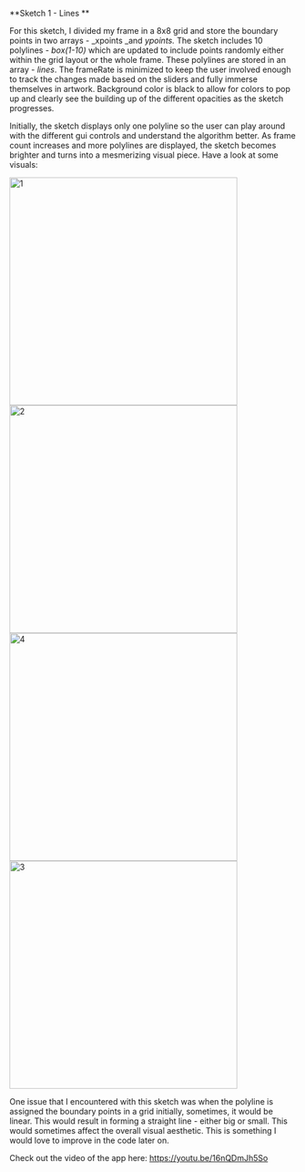 **Sketch 1 - Lines **

For this sketch, I divided my frame in a 8x8 grid and store the boundary points in two arrays - _xpoints _and _ypoints._ The sketch includes 10 polylines - _box(1-10)_ which are updated to include points randomly either within the grid layout or the whole frame. These polylines are stored in an array - _lines_. The frameRate is minimized to keep the user involved enough to track the changes made based on the sliders and fully immerse themselves in artwork. Background color is black to allow for colors to pop up and clearly see the building up of the different opacities as the sketch progresses. 

Initially, the sketch displays only one polyline so the user can play around with the different gui controls and understand the algorithm better. As frame count increases and more polylines are displayed, the sketch becomes brighter and turns into a mesmerizing visual piece. Have a look at some visuals:

<img width="400" height= "400" alt="1" src="https://user-images.githubusercontent.com/72029531/161952617-84d4ad8c-1551-45fc-86bd-cb47d879a7f2.png"><img width="400" height= "400" alt="2" src="https://user-images.githubusercontent.com/72029531/161952715-752bcb33-0b0a-4d33-8573-6b695b853522.png"><img width="400" height= "400" alt="4" src="https://user-images.githubusercontent.com/72029531/161952878-c0ed1ac9-e970-4386-999d-93892c852d90.png"><img width="400" height= "400" alt="3" src="https://user-images.githubusercontent.com/72029531/161952887-60675bc7-ea24-4ffc-89fa-9c66b2c6ddff.png">

One issue that I encountered with this sketch was when the polyline is assigned the boundary points in a grid initially, sometimes, it would be linear. This would result in forming a straight line - either big or small. This would sometimes affect the overall visual aesthetic. This is something I would love to improve in the code later on. 

Check out the video of the app here: https://youtu.be/16nQDmJh5So
